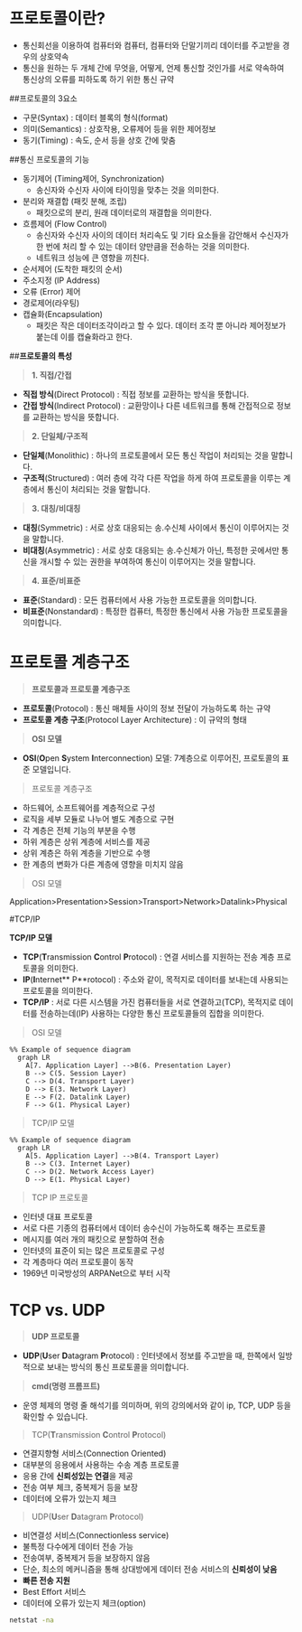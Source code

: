 # 프로토콜이란?

- 통신회선을 이용하여 컴퓨터와 컴퓨터, 컴퓨터와 단말기끼리 데이터를 주고받을 경우의 상호약속
- 통신을 원하는 두 개체 간에 무엇을, 어떻게, 언제 통신할 것인가를 서로 약속하여 통신상의 오류를 피하도록 하기 위한 통신 규약

##프로토콜의 3요소

- 구문(Syntax) : 데이터 블록의 형식(format)
- 의미(Semantics) : 상호작용,  오류제어 등을 위한 제어정보
- 동기(Timing) : 속도, 순서 등을 상호 간에 맞춤

##통신 프로토콜의 기능

- 동기제어 (Timing제어, Synchronization)
  - 송신자와 수신자 사이에 타이밍을 맞추는 것을 의미한다.
- 분리와 재결합 (패킷 분해, 조립)
  - 패킷으로의 분리, 원래 데이터로의 재결합을 의미한다.
- 흐름제어 (Flow Control)
  - 송신자와 수신자 사이의 데이터 처리속도 및 기타 요소들을 감안해서 수신자가 한 번에 처리 할 수 있는 데이터 양만큼을 전송하는 것을 의미한다.
  - 네트워크 성능에 큰 영향을 끼친다.
- 순서제어 (도착한 패킷의 순서)
- 주소지정 (IP Address)
- 오류 (Error) 제어
- 경로제어(라우팅)
- 캡슐화(Encapsulation)
  - 패킷은 작은 데이터조각이라고 할 수 있다. 데이터 조각 뿐 아니라 제어정보가 붙는데 이를 캡슐화라고 한다.



##**프로토콜의 특성**

> **1. 직접/간접**

- **직접 방식**(Direct Protocol) : 직접 정보를 교환하는 방식을 뜻합니다. 
- **간접 방식**(Indirect Protocol) : 교환망이나 다른 네트워크를 통해 간접적으로 정보를 교환하는 방식을 뜻합니다.  

> **2. 단일체/구조적**

- **단일체**(Monolithic) : 하나의 프로토콜에서 모든 통신 작업이 처리되는 것을 말합니다. 
- **구조적**(Structured) : 여러 층에 각각 다른 작업을 하게 하여 프로토콜을 이루는 계층에서 통신이 처리되는 것을 말합니다.

> **3. 대칭/비대칭**

- **대칭**(Symmetric) : 서로 상호 대응되는 송.수신체 사이에서 통신이 이루어지는 것을 말합니다.  
- **비대칭**(Asymmetric) : 서로 상호 대응되는 송.수신체가 아닌, 특정한 곳에서만 통신을 개시할 수 있는 권한을 부여하여 통신이 이루어지는 것을 말합니다. 

> **4. 표준/비표준**

- **표준**(Standard) : 모든 컴퓨터에서 사용 가능한 프로토콜을 의미합니다. 
- **비표준**(Nonstandard) : 특정한 컴퓨터, 특정한 통신에서 사용 가능한 프로토콜을 의미합니다. 

# 프로토콜 계층구조

> **프로토콜과 프로토콜 계층구조**

- **프로토콜**(Protocol) : 통신 매체들 사이의 정보 전달이 가능하도록 하는 규약
- **프로토콜 계층 구조**(Protocol Layer Architecture) : 이 규약의 형태 

> **OSI 모델**

- **OSI**(**O**pen **S**ystem **I**nterconnection) 모델: 7계층으로 이루어진, 프로토콜의 표준 모델입니다. 

> 프로토콜 계층구조

- 하드웨어, 소프트웨어를 계층적으로 구성
- 로직을 세부 모듈로 나누어 별도 계층으로 구현
- 각 계층은 전체 기능의 부분을 수행
- 하위 계층은 상위 계층에 서비스를 제공
- 상위 계층은 하위 계층을 기반으로 수행
- 한 계층의 변화가 다른 계층에 영향을 미치지 않음

>OSI 모델

Application>Presentation>Session>Transport>Network>Datalink>Physical

#TCP/IP

**TCP/IP 모델**

- **TCP**(**T**ransmission **C**ontrol **P**rotocol) : 연결 서비스를 지원하는 전송 계층 프로토콜을 의미한다. 
- **IP**(**I**nternet** P**rotocol) : 주소와 같이, 목적지로 데이터를 보내는데 사용되는 프로토콜을 의미한다. 
- **TCP/IP** : 서로 다른 시스템을 가진 컴퓨터들을 서로 연결하고(TCP), 목적지로 데이터를 전송하는데(IP) 사용하는 다양한 통신 프로토콜들의 집합을 의미한다. 

> OSI 모델

```mermaid
%% Example of sequence diagram
  graph LR
	A[7. Application Layer] -->B(6. Presentation Layer)
    B --> C(5. Session Layer)
    C --> D(4. Transport Layer)
    D --> E(3. Network Layer)
    E --> F(2. Datalink Layer)
    F --> G(1. Physical Layer)
```

> TCP/IP 모델

```mermaid
%% Example of sequence diagram
  graph LR
	A[5. Application Layer] -->B(4. Transport Layer)
    B --> C(3. Internet Layer)
    C --> D(2. Network Access Layer)
    D --> E(1. Physical Layer)
```

> TCP IP 프로토콜

- 인터넷 대표 프로토콜
- 서로 다른 기종의 컴퓨터에서 데이터 송수신이 가능하도록 해주는 프로토콜
- 메시지를 여러 개의 패킷으로 분할하여 전송
- 인터넷의 표준이 되는 많은 프로토콜로 구성 
- 각 계층마다 여러 프로토콜이 동작
- 1969년 미국방성의 ARPANet으로 부터 시작

# TCP vs. UDP

> **UDP 프로토콜**

- **UDP**(**U**ser **D**atagram **P**rotocol) : 인터넷에서 정보를 주고받을 때, 한쪽에서 일방적으로 보내는 방식의 통신 프로토콜을 의미합니다. 

> **cmd(명령 프롬프트)**

- 운영 체제의 명령 줄 해석기를 의미하며, 위의 강의에서와 같이 ip, TCP, UDP 등을 확인할 수 있습니다. 

> TCP(**T**ransmission **C**ontrol **P**rotocol) 

- 연결지향형 서비스(Connection Oriented)
- 대부분의 응용에서 사용하는 수송 계층 프로토콜
- 응용 간에 **신뢰성있는 연결**을 제공
- 전송 여부 체크, 중복제거 등을 보장
- 데이터에 오류가 있는지 체크

> UDP(**U**ser **D**atagram **P**rotocol)

- 비연결성 서비스(Connectionless service)
- 불특정 다수에게 데이터 전송 가능
- 전송여부, 중복제거 등을 보장하지 않음
- 단순, 최소의 메커니즘을 통해 상대방에게 데이터 전송 서비스의 **신뢰성이 낮음**
- **빠른 전송 지원**
- Best Effort 서비스
- 데이터에 오류가 있는지 체크(option)

```cmd
netstat -na
```

